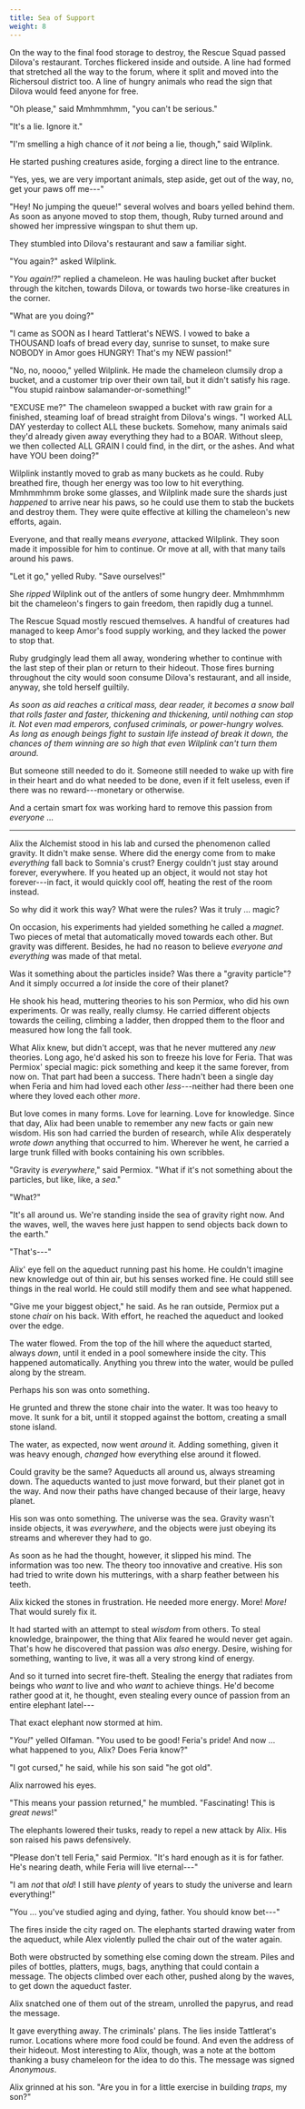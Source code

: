 ```yaml
---
title: Sea of Support
weight: 8
---
```

On the way to the final food storage to destroy, the Rescue Squad passed Dilova's restaurant. Torches flickered inside and outside. A line had formed that stretched all the way to the forum, where it split and moved into the Richersoul district too. A line of hungry animals who read the sign that Dilova would feed anyone for free.

"Oh please," said Mmhmmhmm, "you can't be serious."

"It's a lie. Ignore it."

"I'm smelling a high chance of it _not_ being a lie, though," said Wilplink.

He started pushing creatures aside, forging a direct line to the entrance.

"Yes, yes, we are very important animals, step aside, get out of the way, no, get your paws off me---"

"Hey! No jumping the queue!" several wolves and boars yelled behind them. As soon as anyone moved to stop them, though, Ruby turned around and showed her impressive wingspan to shut them up.

They stumbled into Dilova's restaurant and saw a familiar sight.

"You again?" asked Wilplink.

"_You again!?_" replied a chameleon. He was hauling bucket after bucket through the kitchen, towards Dilova, or towards two horse-like creatures in the corner.

"What are you doing?"

"I came as SOON as I heard Tattlerat's NEWS. I vowed to bake a THOUSAND loafs of bread every day, sunrise to sunset, to make sure NOBODY in Amor goes HUNGRY! That's my NEW passion!"

"No, no, noooo," yelled Wilplink. He made the chameleon clumsily drop a bucket, and a customer trip over their own tail, but it didn't satisfy his rage. "You stupid rainbow salamander-or-something!"

"EXCUSE me?" The chameleon swapped a bucket with raw grain for a finished, steaming loaf of bread straight from Dilova's wings. "I worked ALL DAY yesterday to collect ALL these buckets. Somehow, many animals said they'd already given away everything they had to a BOAR. Without sleep, we then collected ALL GRAIN I could find, in the dirt, or the ashes. And what have YOU been doing?" 

Wilplink instantly moved to grab as many buckets as he could. Ruby breathed fire, though her energy was too low to hit everything. Mmhmmhmm broke some glasses, and Wilplink made sure the shards just _happened_ to arrive near his paws, so he could use them to stab the buckets and destroy them. They were quite effective at killing the chameleon's new efforts, again.

Everyone, and that really means _everyone_, attacked Wilplink. They soon made it impossible for him to continue. Or move at all, with that many tails around his paws.

"Let it go," yelled Ruby. "Save ourselves!"

She _ripped_ Wilplink out of the antlers of some hungry deer. Mmhmmhmm bit the chameleon's fingers to gain freedom, then rapidly dug a tunnel.

The Rescue Squad mostly rescued themselves. A handful of creatures had managed to keep Amor's food supply working, and they lacked the power to stop that. 

Ruby grudgingly lead them all away, wondering whether to continue with the last step of their plan or return to their hideout. Those fires burning throughout the city would soon consume Dilova's restaurant, and all inside, anyway, she told herself guiltily.

_As soon as aid reaches a critical mass, dear reader, it becomes a snow ball that rolls faster and faster, thickening and thickening, until nothing can stop it. Not even mad emperors, confused criminals, or power-hungry wolves. As long as enough beings fight to sustain life instead of break it down, the chances of them winning are so high that even Wilplink can't turn them around._

But someone still needed to do it. Someone still needed to wake up with fire in their heart and do what needed to be done, even if it felt useless, even if there was no reward---monetary or otherwise.

And a certain smart fox was working hard to remove this passion from _everyone_ ...

___

Alix the Alchemist stood in his lab and cursed the phenomenon called gravity. It didn't make sense. Where did the energy come from to make _everything_ fall back to Somnia's crust? Energy couldn't just stay around forever, everywhere. If you heated up an object, it would not stay hot forever---in fact, it would quickly cool off, heating the rest of the room instead.

So why did it work this way? What were the rules? Was it truly ... magic?

On occasion, his experiments had yielded something he called a _magnet_. Two pieces of metal that automatically moved towards each other. But gravity was different. Besides, he had no reason to believe _everyone and everything_ was made of that metal. 

Was it something about the particles inside? Was there a "gravity particle"? And it simply occurred a _lot_ inside the core of their planet?

He shook his head, muttering theories to his son Permiox, who did his own experiments. Or was really, really clumsy. He carried different objects towards the ceiling, climbing a ladder, then dropped them to the floor and measured how long the fall took.

What Alix knew, but didn't accept, was that he never muttered any _new_ theories. Long ago, he'd asked his son to freeze his love for Feria. That was Permiox' special magic: pick something and keep it the same forever, from now on. That part had been a success. There hadn't been a single day when Feria and him had loved each other _less_---neither had there been one where they loved each other _more_.

But love comes in many forms. Love for learning. Love for knowledge. Since that day, Alix had been unable to remember any new facts or gain new wisdom. His son had carried the burden of research, while Alix desperately _wrote down_ anything that occurred to him. Wherever he went, he carried a large trunk filled with books containing his own scribbles.

"Gravity is _everywhere_," said Permiox. "What if it's not something about the particles, but like, like, a _sea_."

"What?"

"It's all around us. We're standing inside the sea of gravity right now. And the waves, well, the waves here just happen to send objects back down to the earth."

"That's---" 

Alix' eye fell on the aqueduct running past his home. He couldn't imagine new knowledge out of thin air, but his senses worked fine. He could still see things in the real world. He could still modify them and see what happened.

"Give me your biggest object," he said. As he ran outside, Permiox put a stone _chair_ on his back. With effort, he reached the aqueduct and looked over the edge.

The water flowed. From the top of the hill where the aqueduct started, always _down_, until it ended in a pool somewhere inside the city. This happened automatically. Anything you threw into the water, would be pulled along by the stream.

Perhaps his son was onto something.

He grunted and threw the stone chair into the water. It was too heavy to move. It sunk for a bit, until it stopped against the bottom, creating a small stone island.

The water, as expected, now went _around_ it. Adding something, given it was heavy enough, _changed_ how everything else around it flowed.

Could gravity be the same? Aqueducts all around us, always streaming down. The aqueducts wanted to just move forward, but their planet got in the way. And now their paths have changed because of their large, heavy planet.

His son was onto something. The universe was the sea. Gravity wasn't inside objects, it was _everywhere_, and the objects were just obeying its streams and wherever they had to go.

As soon as he had the thought, however, it slipped his mind. The information was too new. The theory too innovative and creative. His son had tried to write down his mutterings, with a sharp feather between his teeth.

Alix kicked the stones in frustration. He needed more energy. More! _More!_ That would surely fix it.

It had started with an attempt to steal _wisdom_ from others. To steal knowledge, brainpower, the thing that Alix feared he would never get again. That's how he discovered that passion was _also_ energy. Desire, wishing for something, wanting to live, it was all a very strong kind of energy.

And so it turned into secret fire-theft. Stealing the energy that radiates from beings who _want_ to live and who _want_ to achieve things. He'd become rather good at it, he thought, even stealing every ounce of passion from an entire elephant latel---

That exact elephant now stormed at him.

"_You!_" yelled Olfaman. "You used to be good! Feria's pride! And now ... what happened to you, Alix? Does Feria know?"

"I got cursed," he said, while his son said "he got old".

Alix narrowed his eyes. 

"This means your passion returned," he mumbled. "Fascinating! This is _great news_!"

The elephants lowered their tusks, ready to repel a new attack by Alix. His son raised his paws defensively.

"Please don't tell Feria," said Permiox. "It's hard enough as it is for father. He's nearing death, while Feria will live eternal---"

"I am _not_ that _old_! I still have _plenty_ of years to study the universe and learn everything!"

"You ... you've studied aging and dying, father. You should know bet---"

The fires inside the city raged on. The elephants started drawing water from the aqueduct, while Alex violently pulled the chair out of the water again.

Both were obstructed by something else coming down the stream. Piles and piles of bottles, platters, mugs, bags, anything that could contain a message. The objects climbed over each other, pushed along by the waves, to get down the aqueduct faster.

Alix snatched one of them out of the stream, unrolled the papyrus, and read the message.

It gave everything away. The criminals' plans. The lies inside Tattlerat's rumor. Locations where more food could be found. And even the address of their hideout. Most interesting to Alix, though, was a note at the bottom thanking a busy chameleon for the idea to do this. The message was signed _Anonymous_.

Alix grinned at his son. "Are you in for a little exercise in building _traps_, my son?"